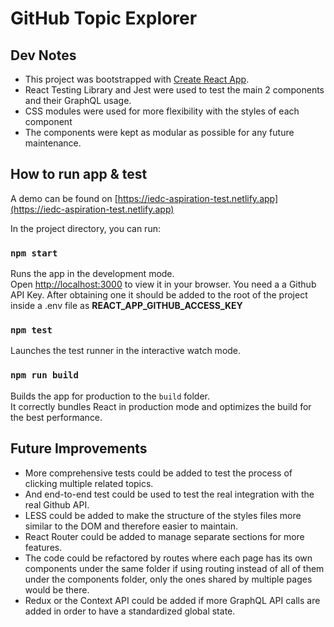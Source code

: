 # GitHub Topic Explorer

## Dev Notes
- This project was bootstrapped with [Create React App](https://github.com/facebook/create-react-app).
- React Testing Library and Jest were used to test the main 2 components and their GraphQL usage.
- CSS modules were used for more flexibility with the styles of each component
- The components were kept as modular as possible for any future maintenance.

## How to run app & test

A demo can be found on [https://iedc-aspiration-test.netlify.app](https://iedc-aspiration-test.netlify.app)

In the project directory, you can run:

### `npm start`

Runs the app in the development mode.\
Open [http://localhost:3000](http://localhost:3000) to view it in your browser.
You need a a Github API Key. After obtaining one it should be added to the root of the project inside a .env file as **REACT_APP_GITHUB_ACCESS_KEY**

### `npm test`

Launches the test runner in the interactive watch mode.

### `npm run build`

Builds the app for production to the `build` folder.\
It correctly bundles React in production mode and optimizes the build for the best performance.

## Future Improvements

- More comprehensive tests could be added to test the process of clicking multiple related topics.
- And end-to-end test could be used to test the real integration with the real Github API.
- LESS could be added to make the structure of the styles files more similar to the DOM and therefore easier to maintain.
- React Router could be added to manage separate sections for more features.
- The code could be refactored by routes where each page has its own components under the same folder if using routing instead of all of them under the components folder, only the ones shared by multiple pages would be there.
- Redux or the Context API could be added if more GraphQL API calls are added in order to have a standardized global state.
